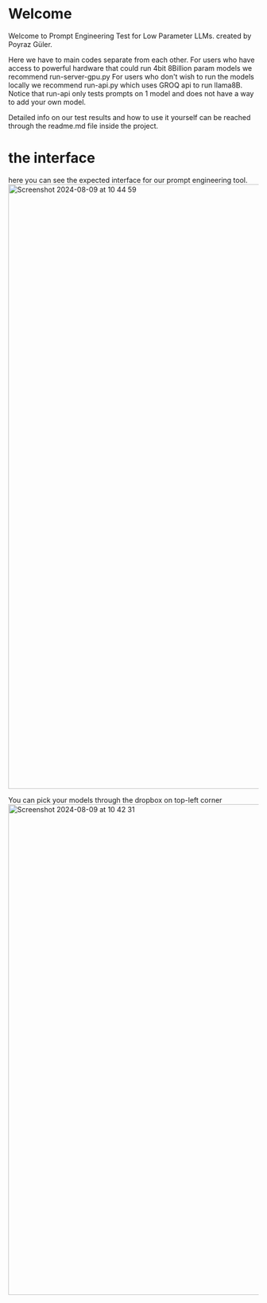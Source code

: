 # Welcome

Welcome to Prompt Engineering Test for Low Parameter LLMs. created by Poyraz Güler.

Here we have to main codes separate from each other. For users who have access to powerful hardware that could run 4bit 8Billion param models we recommend run-server-gpu.py For users who don't wish to run the models locally we recommend run-api.py which uses GROQ api to run llama8B. Notice that run-api only tests prompts on 1 model and does not have a way to add your own model.

Detailed info on our test results and how to use it yourself can be reached through  the readme.md file inside the project.

# the interface
here you can see the expected interface for our prompt engineering tool.
<img width="1216" alt="Screenshot 2024-08-09 at 10 44 59" src="https://github.com/user-attachments/assets/33aa49be-5d7b-43c2-8764-b78bccca8ecd">

You can pick your models through the dropbox on top-left corner
<img width="987" alt="Screenshot 2024-08-09 at 10 42 31" src="https://github.com/user-attachments/assets/2a9a9be8-976a-4a6c-bf7a-92d4716b6f9e">
